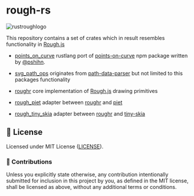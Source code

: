 # rough-rs

![rustroughlogo](https://github.com/orhanbalci/rough-rs/blob/main/roughr/assets/rust.png?raw=true)

This repository contains a set of crates which in result resembles functionality in [Rough.js](https://github.com/rough-stuff/rough)

- [points_on_curve](https://github.com/orhanbalci/rough-rs/tree/main/points_on_curve) rustlang port of [points-on-curve](https://github.com/pshihn/bezier-points) npm package written by
[@pshihn](https://github.com/pshihn).

- [svg_path_ops](https://github.com/orhanbalci/rough-rs/tree/main/svg_path_ops) originates from [path-data-parser](https://github.com/pshihn/path-data-parser) but not limited to this
packages functionality

- [roughr](https://github.com/orhanbalci/rough-rs/tree/main/roughr) core implementation of [Rough.js](https://github.com/rough-stuff/rough) drawing primitives

- [rough_piet](https://github.com/orhanbalci/rough-rs/tree/main/rough_piet) adapter between [roughr](https://github.com/orhanbalci/rough-rs/tree/main/roughr) and [piet](https://github.com/linebender/piet) 

- [rough_tiny_skia](https://github.com/orhanbalci/rough-rs/tree/main/rough_tiny_skia) adapter between [roughr](https://github.com/orhanbalci/rough-rs/tree/main/roughr) and [tiny-skia](https://github.com/RazrFalcon/tiny-skia) 

## 📝 License

Licensed under MIT License ([LICENSE](LICENSE)).

### 🚧 Contributions

Unless you explicitly state otherwise, any contribution intentionally submitted for inclusion in this project by you, as defined in the MIT license, shall be licensed as above, without any additional terms or conditions.
